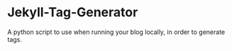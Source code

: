 # Jekyll-Tag-Generator
A python script to use when running your blog locally, in order to generate tags.
